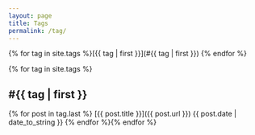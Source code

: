 ```yaml
---
layout: page
title: Tags
permalink: /tag/
---
```

{% for tag in site.tags %}[{{ tag | first }}](#{{ tag | first }}) {% endfor %}

{% for tag in site.tags %}
<h2><a name="{{ tag | first }}">#{{ tag | first }}</a></h2>

{% for post in tag.last %}
[{{ post.title }}]({{ post.url }}) <span class="pull-right">{{ post.date | date_to_string }}</span>
{% endfor %}{% endfor %}
